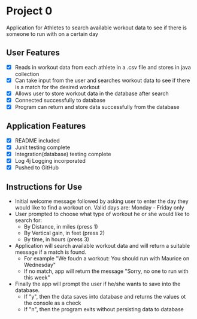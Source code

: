 # Project 0
Application for Athletes to search available workout data to see if there is someone to run with on a certain day

## User Features
- [x] Reads in workout data from each athlete in a .csv file and stores in java collection
- [x] Can take input from the user and searches workout data to see if there is a match for the desired workout
- [x] Allows user to store workout data in the database after search
- [x] Connected successfully to database
- [x] Program can return and store data successfully from the database

## Application Features
- [x] README included
- [x] Junit testing complete
- [x] Integration(database) testing complete
- [x] Log 4j Logging incorporated
- [x] Pushed to GitHub

## Instructions for Use 
- Initial welcome message followed by asking user to enter the day they would like to find a workout on.
  Valid days are: Monday - Friday only  
- User prompted to choose what type of workout he or she would like to search for:
  - By Distance, in miles (press 1)
  - By Vertical gain, in feet (press 2)
  - By time, in hours (press 3)
- Application will search available workout data and will return a suitable message if a match is found.
  - For example "We foudn a workout: You should run with Maurice on Wednesday"
  - If no match, app will return the message "Sorry, no one to run with this week"
- Finally the app will prompt the user if he/she wants to save into the database.
  - If "y", then the data saves into database and returns the values ot the console as a check
  - If "n", then the program exits without persisting data to database